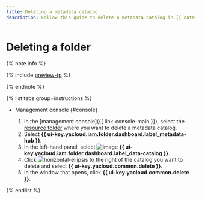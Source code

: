 ```yaml
---
title: Deleting a metadata catalog
description: Follow this guide to delete a metadata catalog in {{ data-catalog-full-name }}.
---
```


# Deleting a folder


{% note info %}

{% include [preview-tp](../../../_includes/preview-tp.md) %}

{% endnote %}


{% list tabs group=instructions %}

- Management console {#console}

    1. In the [management console]({{ link-console-main }}), select the [resource folder](../../../resource-manager/concepts/resources-hierarchy.md#folder) where you want to delete a metadata catalog.
    1. Select **{{ ui-key.yacloud.iam.folder.dashboard.label_metadata-hub }}**.
    1. In the left-hand panel, select ![image](../../../_assets/console-icons/folder-magnifier.svg) **{{ ui-key.yacloud.iam.folder.dashboard.label_data-catalog }}**.
    1. Click ![horizontal-ellipsis](../../../_assets/horizontal-ellipsis.svg) to the right of the catalog you want to delete and select **{{ ui-key.yacloud.common.delete }}**.
    1. In the window that opens, click **{{ ui-key.yacloud.common.delete }}**.

{% endlist %}
